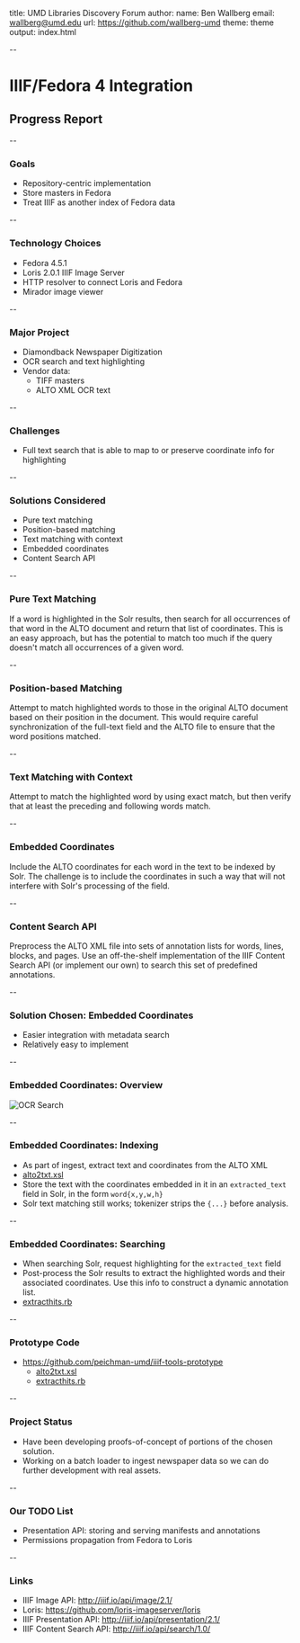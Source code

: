 title: UMD Libraries Discovery Forum
author:
  name: Ben Wallberg
  email: wallberg@umd.edu
  url: https://github.com/wallberg-umd
theme: theme
output: index.html

--

# IIIF/Fedora 4 Integration

## Progress Report

--

### Goals

- Repository-centric implementation
- Store masters in Fedora
- Treat IIIF as another index of Fedora data

--

### Technology Choices

- Fedora 4.5.1
- Loris 2.0.1 IIIF Image Server
- HTTP resolver to connect Loris and Fedora
- Mirador image viewer

--

### Major Project

- Diamondback Newspaper Digitization
- OCR search and text highlighting
- Vendor data:
  - TIFF masters
  - ALTO XML OCR text

--

### Challenges

- Full text search that is able to map to or preserve coordinate info for highlighting

--

### Solutions Considered

- Pure text matching
- Position-based matching
- Text matching with context
- Embedded coordinates
- Content Search API

--

### Pure Text Matching

If a word is highlighted in the Solr results, then search for all occurrences of that word in the ALTO document and return that list of coordinates. This is an easy approach, but has the potential to match too much if the query doesn't match all occurrences of a given word.

--

### Position-based Matching

Attempt to match highlighted words to those in the original ALTO document based on their position in the document. This would require careful synchronization of the full-text field and the ALTO file to ensure that the word positions matched.

--

### Text Matching with Context

Attempt to match the highlighted word by using exact match, but then verify that at least the preceding and following words match.

--

### Embedded Coordinates

Include the ALTO coordinates for each word in the text to be indexed by Solr. The challenge is to include the coordinates in such a way that will not interfere with Solr's processing of the field.

--

### Content Search API

Preprocess the ALTO XML file into sets of annotation lists for words, lines, blocks, and pages. Use an off-the-shelf implementation of the IIIF Content Search API (or implement our own) to search this set of predefined annotations.

--

### Solution Chosen: Embedded Coordinates

- Easier integration with metadata search
- Relatively easy to implement

--

### Embedded Coordinates: Overview

![OCR Search](iiif-ocr-search.png)

--

### Embedded Coordinates: Indexing

- As part of ingest, extract text and coordinates from the ALTO XML
- [alto2txt.xsl](https://github.com/peichman-umd/iiif-tools-prototype/blob/master/alto2txt.xsl)
- Store the text with the coordinates embedded in it in an `extracted_text` field in Solr, in the form `word{x,y,w,h}`
- Solr text matching still works; tokenizer strips the `{...}` before analysis.

--

### Embedded Coordinates: Searching

- When searching Solr, request highlighting for the `extracted_text` field
- Post-process the Solr results to extract the highlighted words and their associated coordinates. Use this info to construct a dynamic annotation list.
- [extracthits.rb](https://github.com/peichman-umd/iiif-tools-prototype/blob/master/extracthits.rb)

--

### Prototype Code

- <https://github.com/peichman-umd/iiif-tools-prototype>
  - [alto2txt.xsl](https://github.com/peichman-umd/iiif-tools-prototype/blob/master/alto2txt.xsl)
  - [extracthits.rb](https://github.com/peichman-umd/iiif-tools-prototype/blob/master/extracthits.rb)

--

### Project Status

- Have been developing proofs-of-concept of portions of the chosen solution.
- Working on a batch loader to ingest newspaper data so we can do further development with real assets.

--

### Our TODO List

- Presentation API: storing and serving manifests and annotations
- Permissions propagation from Fedora to Loris

--

### Links

- IIIF Image API: <http://iiif.io/api/image/2.1/>
- Loris: <https://github.com/loris-imageserver/loris>
- IIIF Presentation API: <http://iiif.io/api/presentation/2.1/>
- IIIF Content Search API: <http://iiif.io/api/search/1.0/>
